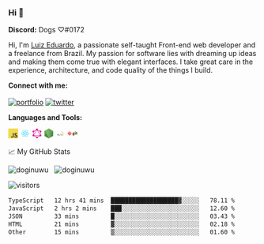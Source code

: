 ### Hi 👋

**Discord:**
Dogs ♡#0172

Hi, I'm [Luiz Eduardo](https://gotardo.vercel.app/), a passionate self-taught Front-end web developer and a freelance from Brazil. My passion for software lies with dreaming up ideas and making them come true with elegant interfaces. I take great care in the experience, architecture, and code quality of the things I build.

**Connect with me:** <br/><br/>
[![portfolio](https://img.shields.io/badge/my_portfolio-000?style=for-the-badge&logo=ko-fi&logoColor=white)](https://gotardo.vercel.app/)
[![twitter](https://img.shields.io/badge/twitter-1DA1F2?style=for-the-badge&logo=twitter&logoColor=white)](https://twitter.com/DoginUwU)

**Languages and Tools:**  

<code><img height="20" src="https://raw.githubusercontent.com/github/explore/80688e429a7d4ef2fca1e82350fe8e3517d3494d/topics/javascript/javascript.png"></code>
<code><img height="20" src="https://raw.githubusercontent.com/github/explore/80688e429a7d4ef2fca1e82350fe8e3517d3494d/topics/react/react.png"></code>
<code><img height="20" src="https://raw.githubusercontent.com/github/explore/5c058a388828bb5fde0bcafd4bc867b5bb3f26f3/topics/graphql/graphql.png"></code>
<code><img height="20" src="https://raw.githubusercontent.com/github/explore/80688e429a7d4ef2fca1e82350fe8e3517d3494d/topics/nodejs/nodejs.png"></code>
<code><img height="20" src="https://raw.githubusercontent.com/github/explore/80688e429a7d4ef2fca1e82350fe8e3517d3494d/topics/mysql/mysql.png"></code>
<code><img height="20" src="https://raw.githubusercontent.com/github/explore/80688e429a7d4ef2fca1e82350fe8e3517d3494d/topics/git/git.png"></code>

📈 My GitHub Stats
<p> 
  <img src="https://github-readme-stats.vercel.app/api?username=doginuwu&show_icons=true&theme=midnight-purple&include_all_commits=true&count_private=true" alt="doginuwu" />
    &nbsp;
  <img src="https://github-readme-stats.vercel.app/api/top-langs/?username=doginuwu&layout=compact&langs_count=7&theme=midnight-purple" alt="doginuwu" />
</p>

![visitors](https://visitor-badge.glitch.me/badge?page_id=doginuwu) 

<!--START_SECTION:waka-->
```text
TypeScript   12 hrs 41 mins  ███████████████████▓░░░░░   78.11 % 
JavaScript   2 hrs 2 mins    ███░░░░░░░░░░░░░░░░░░░░░░   12.60 % 
JSON         33 mins         █░░░░░░░░░░░░░░░░░░░░░░░░   03.43 % 
HTML         21 mins         ▓░░░░░░░░░░░░░░░░░░░░░░░░   02.18 % 
Other        15 mins         ▒░░░░░░░░░░░░░░░░░░░░░░░░   01.60 % 
```
<!--END_SECTION:waka-->
